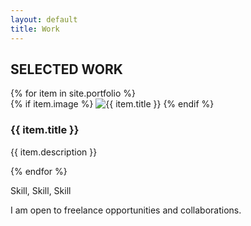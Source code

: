 ```yaml
---
layout: default
title: Work
---
```


## SELECTED WORK

<div class="work-grid">
{% for item in site.portfolio %}
  <div class="work-item">
    {% if item.image %}
    <img src="{{ item.image }}" alt="{{ item.title }}">
    {% endif %}
    <div class="work-item-content">
      <h3>{{ item.title }}</h3>
      <p>{{ item.description }}</p>
    </div>
  </div>
{% endfor %}
</div>

<div class="skills">
  <p>Skill, Skill, Skill</p>
</div>

<section class="contact-section">
  <p class="contact-text">I am open to freelance opportunities and collaborations.</p>
</section>
